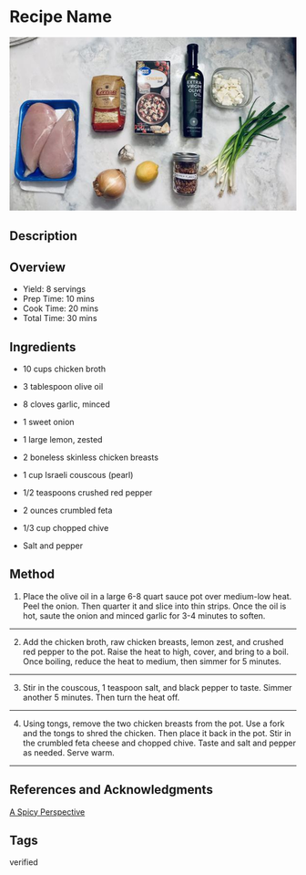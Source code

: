 # Recipe Name

<p align="center">
<img title="Greek Lemon Chicken Soup" src="../assets/greek-lemon-chicken-soup.jpg">
</p>

## Description

## Overview

- Yield: 8 servings
- Prep Time: 10 mins
- Cook Time: 20 mins
- Total Time: 30 mins

## Ingredients

- 10 cups chicken broth

- 3 tablespoon olive oil

- 8 cloves garlic, minced

- 1 sweet onion

- 1 large lemon, zested

- 2 boneless skinless chicken breasts

- 1 cup Israeli couscous (pearl)

- 1/2 teaspoons crushed red pepper

- 2 ounces crumbled feta

- 1/3 cup chopped chive

- Salt and pepper

## Method

1. Place the olive oil in a large 6-8 quart sauce pot over medium-low heat. Peel the onion. Then quarter it and slice into thin strips. Once the oil is hot, saute the onion and minced garlic for 3-4 minutes to soften.
---

2. Add the chicken broth, raw chicken breasts, lemon zest, and crushed red pepper to the pot. Raise the heat to high, cover, and bring to a boil. Once boiling, reduce the heat to medium, then simmer for 5 minutes.
---

3. Stir in the couscous, 1 teaspoon salt, and black pepper to taste. Simmer another 5 minutes. Then turn the heat off.
---

4. Using tongs, remove the two chicken breasts from the pot. Use a fork and the tongs to shred the chicken. Then place it back in the pot. Stir in the crumbled feta cheese and chopped chive. Taste and salt and pepper as needed. Serve warm.
---

## References and Acknowledgments

[A Spicy Perspective](https://www.aspicyperspective.com/greek-lemon-chicken-soup/)

## Tags
verified
